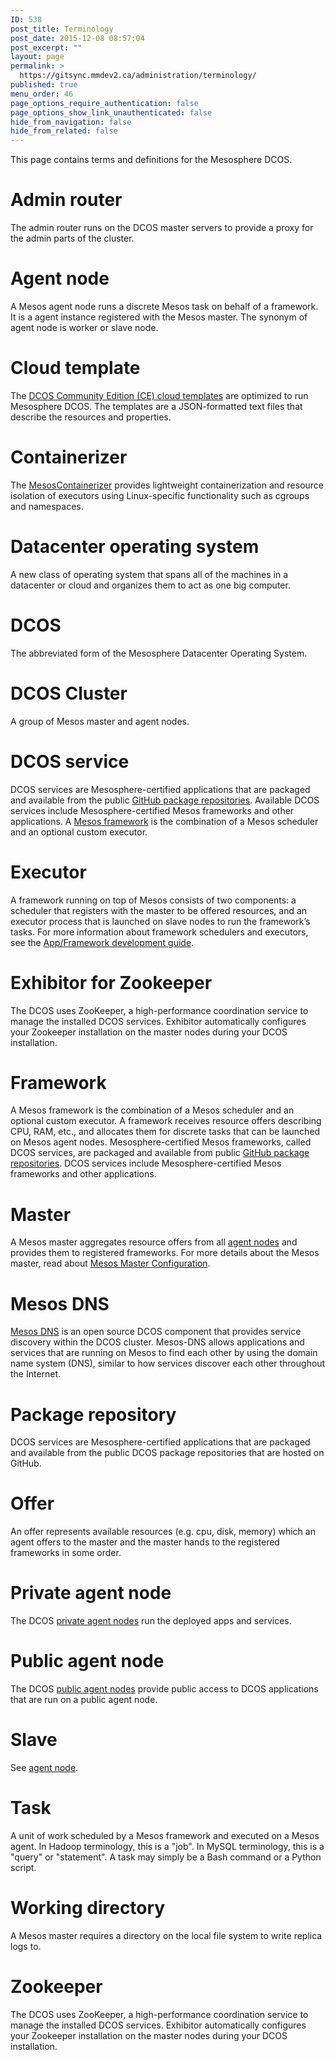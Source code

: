 ```yaml
---
ID: 538
post_title: Terminology
post_date: 2015-12-08 08:57:04
post_excerpt: ""
layout: page
permalink: >
  https://gitsync.mmdev2.ca/administration/terminology/
published: true
menu_order: 46
page_options_require_authentication: false
page_options_show_link_unauthenticated: false
hide_from_navigation: false
hide_from_related: false
---
```

This page contains terms and definitions for the Mesosphere DCOS.

# Admin router

The admin router runs on the DCOS master servers to provide a proxy for the admin parts of the cluster.

# <a name="agent"></a>Agent node

A Mesos agent node runs a discrete Mesos task on behalf of a framework. It is a agent instance registered with the Mesos master. The synonym of agent node is worker or slave node.

# Cloud template

The [DCOS Community Edition (CE) cloud templates][1] are optimized to run Mesosphere DCOS. The templates are a JSON-formatted text files that describe the resources and properties.

# Containerizer

The [MesosContainerizer][2] provides lightweight containerization and resource isolation of executors using Linux-specific functionality such as cgroups and namespaces.

# Datacenter operating system

A new class of operating system that spans all of the machines in a datacenter or cloud and organizes them to act as one big computer.

# DCOS

The abbreviated form of the Mesosphere Datacenter Operating System.

# DCOS Cluster

A group of Mesos master and agent nodes.

# DCOS service

DCOS services are Mesosphere-certified applications that are packaged and available from the public [GitHub package repositories][3]. Available DCOS services include Mesosphere-certified Mesos frameworks and other applications. A [Mesos framework][4] is the combination of a Mesos scheduler and an optional custom executor.

# Executor

A framework running on top of Mesos consists of two components: a scheduler that registers with the master to be offered resources, and an executor process that is launched on slave nodes to run the framework’s tasks. For more information about framework schedulers and executors, see the [App/Framework development guide][5].

# Exhibitor for Zookeeper

The DCOS uses ZooKeeper, a high-performance coordination service to manage the installed DCOS services. Exhibitor automatically configures your Zookeeper installation on the master nodes during your DCOS installation.

# Framework

A Mesos framework is the combination of a Mesos scheduler and an optional custom executor. A framework receives resource offers describing CPU, RAM, etc., and allocates them for discrete tasks that can be launched on Mesos agent nodes. Mesosphere-certified Mesos frameworks, called DCOS services, are packaged and available from public [GitHub package repositories][3]. DCOS services include Mesosphere-certified Mesos frameworks and other applications.

# Master

A Mesos master aggregates resource offers from all [agent nodes][6] and provides them to registered frameworks. For more details about the Mesos master, read about <a href="http://open.mesosphere.com/reference/mesos-master/" target="_blank">Mesos Master Configuration</a>.

# Mesos DNS

[Mesos DNS][7] is an open source DCOS component that provides service discovery within the DCOS cluster. Mesos-DNS allows applications and services that are running on Mesos to find each other by using the domain name system (DNS), similar to how services discover each other throughout the Internet.

# Package repository

DCOS services are Mesosphere-certified applications that are packaged and available from the public DCOS package repositories that are hosted on GitHub.

# Offer

An offer represents available resources (e.g. cpu, disk, memory) which an agent offers to the master and the master hands to the registered frameworks in some order.

# Private agent node

The DCOS [private agent nodes][8] run the deployed apps and services.

# Public agent node

The DCOS [public agent nodes][8] provide public access to DCOS applications that are run on a public agent node.

# Slave

See [agent node][6].

# Task

A unit of work scheduled by a Mesos framework and executed on a Mesos agent. In Hadoop terminology, this is a "job". In MySQL terminology, this is a "query" or "statement". A task may simply be a Bash command or a Python script.

# Working directory

A Mesos master requires a directory on the local file system to write replica logs to.

# Zookeeper<a name="zoo"></a>

The DCOS uses ZooKeeper, a high-performance coordination service to manage the installed DCOS services. Exhibitor automatically configures your Zookeeper installation on the master nodes during your DCOS installation.

 [1]: /tag/community/
 [2]: http://mesos.apache.org/documentation/latest/containerizer/
 [3]: https://github.com/mesosphere/universe
 [4]: http://mesos.apache.org/documentation/latest/frameworks/
 [5]: http://mesos.apache.org/documentation/latest/app-framework-development-guide/
 [6]: #agent
 [7]: https://github.com/mesosphere/mesos-dns
 [8]: /dcosarchitecture/components/#scrollNav-2